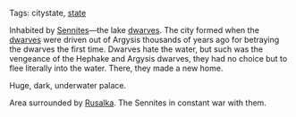 Tags: citystate, [state](States)

Inhabited by [Sennites](Sennites)—the lake [dwarves](Dwarves). The city formed when the [dwarves](Dwarves) were driven out of Argysis thousands of years ago for betraying the dwarves the first time. Dwarves hate the water, but such was the vengeance of the Hephake and Argysis dwarves, they had no choice but to flee literally into the water. There, they made a new home.

Huge, dark, underwater palace.

Area surrounded by [Rusalka](Rusalka). The Sennites in constant war with them.